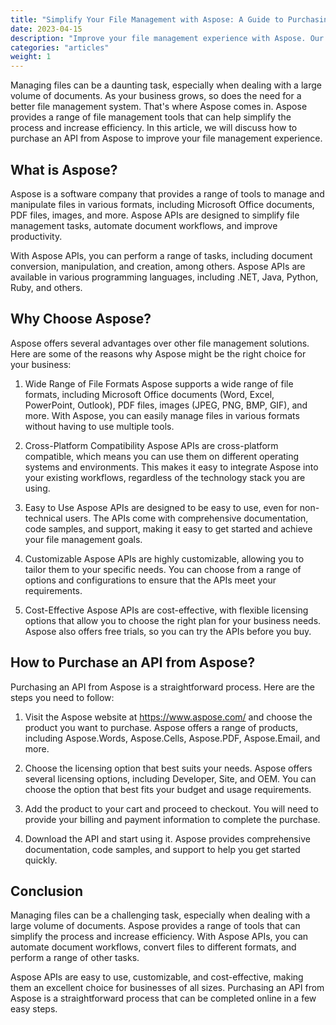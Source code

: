 ```yaml
---
title: "Simplify Your File Management with Aspose: A Guide to Purchasing an API"
date: 2023-04-15
description: "Improve your file management experience with Aspose. Our guide to purchasing an API simplifies the process and automates your document workflows."
categories: "articles"
weight: 1
---
```


Managing files can be a daunting task, especially when dealing with a large volume of documents. As your business grows, so does the need for a better file management system. That's where Aspose comes in. Aspose provides a range of file management tools that can help simplify the process and increase efficiency. In this article, we will discuss how to purchase an API from Aspose to improve your file management experience.

## What is Aspose?

Aspose is a software company that provides a range of tools to manage and manipulate files in various formats, including Microsoft Office documents, PDF files, images, and more. Aspose APIs are designed to simplify file management tasks, automate document workflows, and improve productivity.

With Aspose APIs, you can perform a range of tasks, including document conversion, manipulation, and creation, among others. Aspose APIs are available in various programming languages, including .NET, Java, Python, Ruby, and others.

## Why Choose Aspose?

Aspose offers several advantages over other file management solutions. Here are some of the reasons why Aspose might be the right choice for your business:

1. Wide Range of File Formats
Aspose supports a wide range of file formats, including Microsoft Office documents (Word, Excel, PowerPoint, Outlook), PDF files, images (JPEG, PNG, BMP, GIF), and more. With Aspose, you can easily manage files in various formats without having to use multiple tools.

2. Cross-Platform Compatibility
Aspose APIs are cross-platform compatible, which means you can use them on different operating systems and environments. This makes it easy to integrate Aspose into your existing workflows, regardless of the technology stack you are using.

3. Easy to Use
Aspose APIs are designed to be easy to use, even for non-technical users. The APIs come with comprehensive documentation, code samples, and support, making it easy to get started and achieve your file management goals.

4. Customizable
Aspose APIs are highly customizable, allowing you to tailor them to your specific needs. You can choose from a range of options and configurations to ensure that the APIs meet your requirements.

5. Cost-Effective
Aspose APIs are cost-effective, with flexible licensing options that allow you to choose the right plan for your business needs. Aspose also offers free trials, so you can try the APIs before you buy.

## How to Purchase an API from Aspose?

Purchasing an API from Aspose is a straightforward process. Here are the steps you need to follow:

1. Visit the Aspose website at https://www.aspose.com/ and choose the product you want to purchase. Aspose offers a range of products, including Aspose.Words, Aspose.Cells, Aspose.PDF, Aspose.Email, and more.

2. Choose the licensing option that best suits your needs. Aspose offers several licensing options, including Developer, Site, and OEM. You can choose the option that best fits your budget and usage requirements.

3. Add the product to your cart and proceed to checkout. You will need to provide your billing and payment information to complete the purchase.

4. Download the API and start using it. Aspose provides comprehensive documentation, code samples, and support to help you get started quickly.

## Conclusion

Managing files can be a challenging task, especially when dealing with a large volume of documents. Aspose provides a range of tools that can simplify the process and increase efficiency. With Aspose APIs, you can automate document workflows, convert files to different formats, and perform a range of other tasks.

Aspose APIs are easy to use, customizable, and cost-effective, making them an excellent choice for businesses of all sizes. Purchasing an API from Aspose is a straightforward process that can be completed online in a few easy steps.

